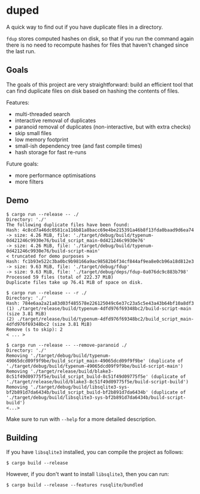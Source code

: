 # duped

A quick way to find out if you have duplicate files in a directory.

`fdup` stores computed hashes on disk, so that if you run the command again
there is no need to recompute hashes for files that haven't changed since the
last run.

## Goals

The goals of this project are very straightforward: build an efficient tool
that can find duplicate files on disk based on hashing the contents of files.

Features:
 * multi-threaded search
 * interactive removal of duplicates
 * paranoid removal of duplicates (non-interactive, but with extra checks)
 * skip small files
 * low memory footprint
 * small-ish dependency tree (and fast compile times)
 * hash storage for fast re-runs

Future goals:
 * more performance optimisations
 * more filters

## Demo

```
$ cargo run --release -- ./
Directory: './'
The following duplicate files have been found:
Hash: 4c8cd7a46dc0581ca116b81a8bacc69e4be215391a46b8f13fda0baad9d6ea74
-> size: 4.26 MiB, file: './target/debug/build/typenum-0d421246c9930e76/build_script_main-0d421246c9930e76'
-> size: 4.26 MiB, file: './target/debug/build/typenum-0d421246c9930e76/build-script-main'
< truncated for demo purposes >
Hash: fc1b93e522c3ba0bc9b98166a9ac98582b6f34cf844af9ea8e0cb96a18d812e3
-> size: 9.63 MiB, file: './target/debug/fdup'
-> size: 9.63 MiB, file: './target/debug/deps/fdup-0a076dc9c883b798'
Processed 59 files (total of 222.37 MiB)
Duplicate files take up 76.41 MiB of space on disk.

$ cargo run --release -- -r ./
Directory: './'
Hash: 784e6aa2a21a83d03f485578e226125049c6e37c23a5c5e43a43b64bf10a8df3
(1) ./target/release/build/typenum-4dfd976f69348bc2/build-script-main (size 3.81 MiB)
(2) ./target/release/build/typenum-4dfd976f69348bc2/build_script_main-4dfd976f69348bc2 (size 3.81 MiB)
Remove (s to skip): 2
< ... >

$ cargo run --release -- --remove-paranoid ./
Directory: './'
Removing './target/debug/build/typenum-49065dcd09f9f9be/build_script_main-49065dcd09f9f9be' (duplicate of './target/debug/build/typenum-49065dcd09f9f9be/build-script-main')
Removing './target/release/build/blake3-8c51f49d09775f5e/build_script_build-8c51f49d09775f5e' (duplicate of './target/release/build/blake3-8c51f49d09775f5e/build-script-build')
Removing './target/debug/build/libsqlite3-sys-bf2b891d7da6434b/build_script_build-bf2b891d7da6434b' (duplicate of './target/debug/build/libsqlite3-sys-bf2b891d7da6434b/build-script-build')
<...>
```

Make sure to run with `--help` for a more detailed description.

## Building

If you have `libsqlite3` installed, you can compile the project as follows:

```
$ cargo build --release
```

However, if you don't want to install `libsqlite3`, then you can run:

```
$ cargo build --release --features rusqlite/bundled
```
